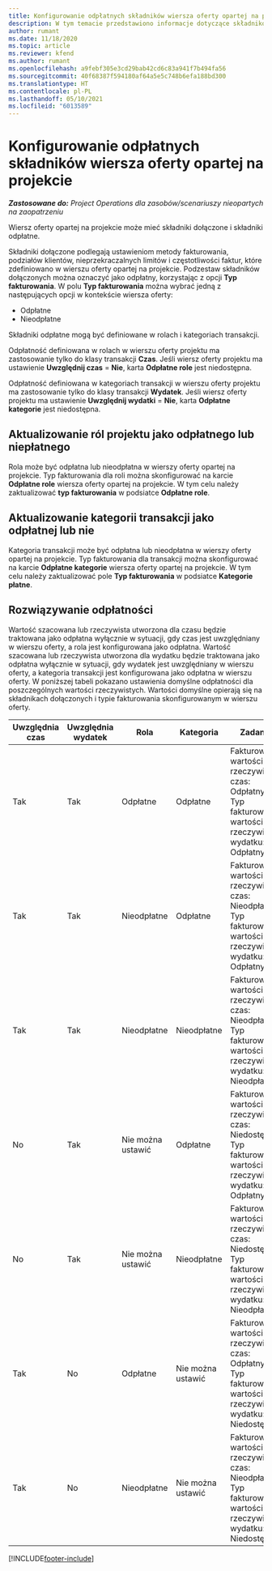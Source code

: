 ```yaml
---
title: Konfigurowanie odpłatnych składników wiersza oferty opartej na projekcie
description: W tym temacie przedstawiono informacje dotyczące składników uwzględnionych, odpłatnych i nieodpłatnych w wierszach oferty opartej na projekcie.
author: rumant
ms.date: 11/18/2020
ms.topic: article
ms.reviewer: kfend
ms.author: rumant
ms.openlocfilehash: a9febf305e3cd29bab42cd6c83a941f7b494fa56
ms.sourcegitcommit: 40f68387f594180af64a5e5c748b6efa188bd300
ms.translationtype: HT
ms.contentlocale: pl-PL
ms.lasthandoff: 05/10/2021
ms.locfileid: "6013589"
---
```

# <a name="configure-the-chargeable-components-of-a-project-based-quote-line"></a>Konfigurowanie odpłatnych składników wiersza oferty opartej na projekcie

_**Zastosowane do:** Project Operations dla zasobów/scenariuszy nieopartych na zaopatrzeniu_

Wiersz oferty opartej na projekcie może mieć składniki dołączone i składniki odpłatne.

Składniki dołączone podlegają ustawieniom metody fakturowania, podziałów klientów, nieprzekraczalnych limitów i częstotliwości faktur, które zdefiniowano w wierszu oferty opartej na projekcie.
Podzestaw składników dołączonych można oznaczyć jako odpłatny, korzystając z opcji **Typ fakturowania**. W polu **Typ fakturowania** można wybrać jedną z następujących opcji w kontekście wiersza oferty:

   - Odpłatne
   - Nieodpłatne

Składniki odpłatne mogą być definiowane w rolach i kategoriach transakcji.

Odpłatność definiowana w rolach w wierszu oferty projektu ma zastosowanie tylko do klasy transakcji **Czas**. Jeśli wiersz oferty projektu ma ustawienie **Uwzględnij czas** = **Nie**, karta **Odpłatne role** jest niedostępna.

Odpłatność definiowana w kategoriach transakcji w wierszu oferty projektu ma zastosowanie tylko do klasy transakcji **Wydatek**. Jeśli wiersz oferty projektu ma ustawienie **Uwzględnij wydatki** = **Nie**, karta **Odpłatne kategorie** jest niedostępna.

## <a name="update-a-role-to-be-chargeable-or-non-chargeable"></a>Aktualizowanie ról projektu jako odpłatnego lub niepłatnego
Rola może być odpłatna lub nieodpłatna w wierszy oferty opartej na projekcie. Typ fakturowania dla roli można skonfigurować na karcie **Odpłatne role** wiersza oferty opartej na projekcie. W tym celu należy zaktualizować **typ fakturowania** w podsiatce **Odpłatne role**. 

## <a name="update-a-transaction-category-to-be-chargeable-or-non-chargeable"></a>Aktualizowanie kategorii transakcji jako odpłatnej lub nie
Kategoria transakcji może być odpłatna lub nieodpłatna w wierszy oferty opartej na projekcie. Typ fakturowania dla transakcji można skonfigurować na karcie **Odpłatne kategorie** wiersza oferty opartej na projekcie. W tym celu należy zaktualizować pole **Typ fakturowania** w podsiatce **Kategorie płatne**. 

## <a name="resolve-chargeability"></a>Rozwiązywanie odpłatności

Wartość szacowana lub rzeczywista utworzona dla czasu będzie traktowana jako odpłatna wyłącznie w sytuacji, gdy czas jest uwzględniany w wierszu oferty, a rola jest konfigurowana jako odpłatna.
Wartość szacowana lub rzeczywista utworzona dla wydatku będzie traktowana jako odpłatna wyłącznie w sytuacji, gdy wydatek jest uwzględniany w wierszu oferty, a kategoria transakcji jest konfigurowana jako odpłatna w wierszu oferty. W poniższej tabeli pokazano ustawienia domyślne odpłatności dla poszczególnych wartości rzeczywistych. Wartości domyślne opierają się na składnikach dołączonych i typie fakturowania skonfigurowanym w wierszu oferty.

| Uwzględnia czas | Uwzględnia wydatek | Rola | Kategoria | Zadanie |
| --- | --- | --- | --- | --- |
| Tak | Tak | Odpłatne | Odpłatne | Fakturowanie wartości rzeczywistej czas: Odpłatny </br>Typ fakturowania wartości rzeczywistej wydatku: Odpłatny |
| Tak | Tak | Nieodpłatne | Odpłatne | Fakturowanie wartości rzeczywistej czas: Nieodpłatny </br>Typ fakturowania wartości rzeczywistej wydatku: Odpłatny |
| Tak | Tak | Nieodpłatne | Nieodpłatne | Fakturowanie wartości rzeczywistej czas: Nieodpłatny </br>Typ fakturowania wartości rzeczywistej wydatku: Nieodpłatny |
| No | Tak | Nie można ustawić | Odpłatne | Fakturowanie wartości rzeczywistej czas: Niedostępne </br>Typ fakturowania wartości rzeczywistej wydatku: Odpłatny |
| No | Tak | Nie można ustawić | Nieodpłatne | Fakturowanie wartości rzeczywistej czas: Niedostępne </br>Typ fakturowania wartości rzeczywistej wydatku: Nieodpłatny |
| Tak | No | Odpłatne | Nie można ustawić | Fakturowanie wartości rzeczywistej czas: Odpłatny </br>Typ fakturowania wartości rzeczywistej wydatku: Niedostępne |
| Tak | No | Nieodpłatne | Nie można ustawić | Fakturowanie wartości rzeczywistej czas: Nieodpłatny </br> Typ fakturowania wartości rzeczywistej wydatku: Niedostępne |


[!INCLUDE[footer-include](../includes/footer-banner.md)]